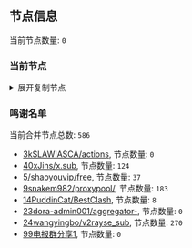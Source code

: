 
## 节点信息
当前节点数量: `0`
### 当前节点
<details>
  <summary>展开复制节点</summary>

    

</details>

### 鸣谢名单
当前合并节点总数: `586`
- [3kSLAWIASCA/actions](https://github.com/kSLAWIASCA/actions), 节点数量: `0`
- [40xJins/x.sub](https://github.com/0xJins/x.sub), 节点数量: `124`
- [5/shaoyouvip/free](https://github.com/shaoyouvip/free), 节点数量: `37`
- [9snakem982/proxypool/](https://github.com/snakem982/proxypool/), 节点数量: `183`
- [14PuddinCat/BestClash](https://github.com/PuddinCat/BestClash), 节点数量: `8`
- [23dora-admin001/aggregator-](https://github.com/dora-admin001/aggregator-), 节点数量: `0`
- [24wangyingbo/v2rayse_sub](https://github.com/wangyingbo/v2rayse_sub), 节点数量: `270`
- [99电报群分享1](https://github.com/cdddbc/getAirport), 节点数量: `0`


